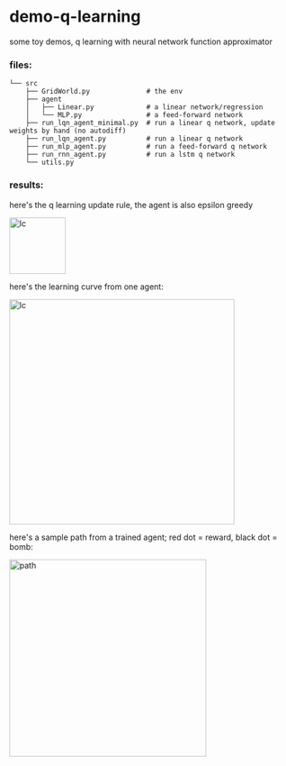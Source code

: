 # demo-q-learning

some toy demos, q learning with neural network function approximator

### files: 
```
└── src
    ├── GridWorld.py              # the env
    ├── agent
    │   ├── Linear.py             # a linear network/regression 
    │   └── MLP.py                # a feed-forward network 
    ├── run_lqn_agent_minimal.py  # run a linear q network, update weights by hand (no autodiff)
    ├── run_lqn_agent.py          # run a linear q network     
    ├── run_mlp_agent.py          # run a feed-forward q network 
    ├── run_rnn_agent.py          # run a lstm q network 
    └── utils.py
```

### results: 

here's the q learning update rule, the agent is also epsilon greedy 

<img src="https://wikimedia.org/api/rest_v1/media/math/render/svg/47fa1e5cf8cf75996a777c11c7b9445dc96d4637" alt="lc" height=100px> 

here's the learning curve from one agent: 

<img src="https://github.com/qihongl/demo-q-learning/blob/master/imgs/rqn-lc.png" alt="lc" height=400px>

<br>

here's a sample path from a trained agent; red dot = reward, black dot = bomb: 

<img src="https://github.com/qihongl/demo-q-learning/blob/master/imgs/rqn-path.png" alt="path" height=350px>
